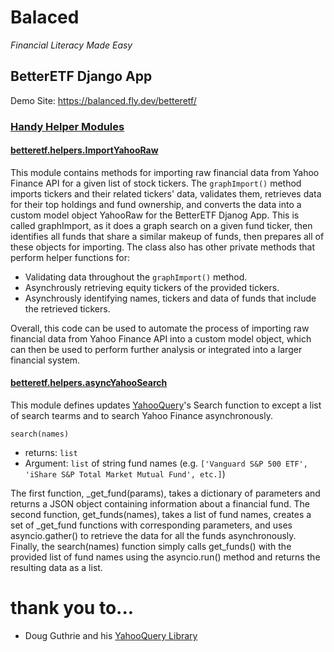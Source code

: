 # Balaced
*Financial Literacy Made Easy*



## BetterETF Django App

Demo Site: https://balanced.fly.dev/betteretf/

### [Handy Helper Modules](https://github.com/blakedaniel/Balanced_Website/tree/main/balanced_project/betteretf/helpers)

#### [betteretf.helpers.ImportYahooRaw](https://github.com/blakedaniel/Balanced_Website/blob/main/balanced_project/betteretf/helpers/ImportYahooRaw.py)

This module contains methods for importing raw financial data from Yahoo Finance API for a given list of stock tickers. The `graphImport()` method imports tickers and their related tickers' data, validates them, retrieves data for their top holdings and fund ownership, and converts the data into a custom model object YahooRaw for the BetterETF Djanog App. This is called graphImport, as it does a graph search on a given fund ticker, then identifies all funds that share a similar makeup of funds, then prepares all of these objects for importing. The class also has other private methods that perform helper functions for:

- Validating data throughout the `graphImport()` method.
- Asynchrously retrieving equity tickers of the provided tickers.
- Asynchrously identifying names, tickers and data of funds that include the retrieved tickers.

Overall, this code can be used to automate the process of importing raw financial data from Yahoo Finance API into a custom model object, which can then be used to perform further analysis or integrated into a larger financial system.

#### [betteretf.helpers.asyncYahooSearch](https://github.com/blakedaniel/Balanced_Website/blob/main/balanced_project/betteretf/helpers/asyncYahooSearch.py)

This module defines updates [YahooQuery](https://yahooquery.dpguthrie.com)'s Search function to except a list of search tearms and to search Yahoo Finance asynchronously.

`search(names)`

- returns: `list`
- Argument: `list` of string fund names (e.g. `['Vanguard S&P 500 ETF', 'iShare S&P Total Market Mutual Fund', etc.]`)


The first function, _get_fund(params), takes a dictionary of parameters and returns a JSON object containing information about a financial fund. The second function, get_funds(names), takes a list of fund names, creates a set of _get_fund functions with corresponding parameters, and uses asyncio.gather() to retrieve the data for all the funds asynchronously. Finally, the search(names) function simply calls get_funds() with the provided list of fund names using the asyncio.run() method and returns the resulting data as a list.

# thank you to...
- Doug Guthrie and his [YahooQuery Library](https://yahooquery.dpguthrie.com)
